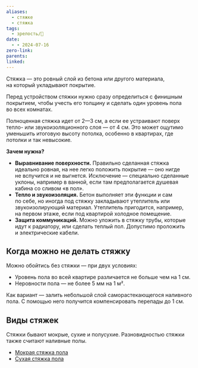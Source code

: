 ```yaml
---
aliases:
  - стяжке
  - стяжка
tags:
  - зрелость/🌱
date:
  - - 2024-07-16
zero-link: 
parents: 
linked:
---
```

Стяжка — это ровный слой из бетона или другого материала, на который укладывают покрытие.

Перед устройством стяжки нужно сразу определиться с финишным покрытием, чтобы учесть его толщину и сделать один уровень пола во всех комнатах.

Полноценная стяжка идет от 2—3 см, а если ее устраивают поверх тепло- или звукоизоляционного слоя — от 4 см. Это может ощутимо уменьшить итоговую высоту потолка, особенно в квартирах, где потолки и так невысокие.

**Зачем нужна?**
- **Выравнивание поверхности.** Правильно сделанная стяжка идеально ровная, на нее легко положить покрытие — оно нигде не вспучится и не выгнется. Исключение — специально сделанные уклоны, например в ванной, если там предполагается душевая кабина со сливом «в пол».
- **Тепло и звукоизоляция.** Бетон выполняет эти функции и сам по себе, но иногда под стяжку закладывают утеплитель или звукоизолирующий материал. Утеплитель пригодится, например, на первом этаже, если под квартирой холодное помещение.
- **Защита коммуникаций.** Можно уложить в стяжку трубы, которые идут к радиатору, или сделать теплый пол. Допустимо проложить и электрические кабели.
## Когда можно не делать стяжку
Можно обойтись без стяжки — при двух условиях:
- Уровень пола во всей квартире различается не больше чем на 1 см.
- Неровности пола — не более 5 мм на 1 м².

Как вариант — залить небольшой слой саморастекающегося наливного пола. С помощью него получится компенсировать перепады до 1 см.
## Виды стяжек
Стяжки бывают мокрые, сухие и полусухие. Разновидностью стяжки также считают наливные полы.
- [Мокрая стяжка пола](Мокрая%20стяжка%20пола.md)
- [Сухая стяжка пола](Сухая%20стяжка%20пола.md)
